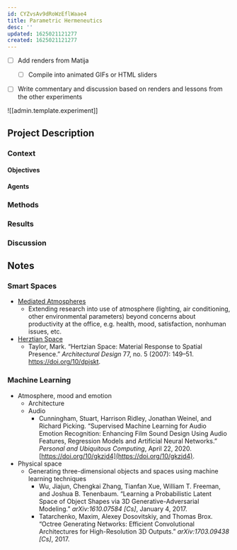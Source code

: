 ```yaml
---
id: CYZvsAv9dRoWzEflWaae4
title: Parametric Hermeneutics
desc: ''
updated: 1625021121277
created: 1625021121277
---
```


- [ ] Add renders from Matija
  - [ ] Compile into animated GIFs or HTML sliders
- [ ] Write commentary and discussion based on renders and lessons from the other experiments


![[admin.template.experiment]]
## Project Description

### Context

#### Objectives

#### Agents

### Methods

### Results

### Discussion

## Notes

### Smart Spaces

- [Mediated Atmospheres](https://www.media.mit.edu/posts/mediated-atmosphere/)
  - Extending research into use of atmosphere (lighting, air conditioning, other environmental parameters) beyond concerns about productivity  at the office, e.g. health, mood, satisfaction, nonhuman issues, etc.
- [Herztian Space](http://cyborganthropology.com/Hertzian_Space)
  - Taylor, Mark. “Hertzian Space: Material Response to Spatial Presence.” *Architectural Design* 77, no. 5 (2007): 149–51. <https://doi.org/10/dpjskt>.

### Machine Learning

- Atmosphere, mood and emotion
  - Architecture
  - Audio
    - Cunningham, Stuart, Harrison Ridley, Jonathan Weinel, and Richard Picking. “Supervised Machine Learning for Audio Emotion Recognition: Enhancing Film Sound Design Using Audio Features, Regression Models and Artificial Neural Networks.” *Personal and Ubiquitous Computing*, April 22, 2020. [https://doi.org/10/gkzjd4](https://doi.org/10/gkzjd4).
- Physical space
  - Generating three-dimensional objects and spaces using machine learning techniques
    - Wu, Jiajun, Chengkai Zhang, Tianfan Xue, William T. Freeman, and Joshua B. Tenenbaum. “Learning a Probabilistic Latent Space of Object Shapes via 3D Generative-Adversarial Modeling.” *arXiv:1610.07584 [Cs]*, January 4, 2017.
    - Tatarchenko, Maxim, Alexey Dosovitskiy, and Thomas Brox. “Octree Generating Networks: Efficient Convolutional Architectures for High-Resolution 3D Outputs.” *arXiv:1703.09438 [Cs]*, 2017.
